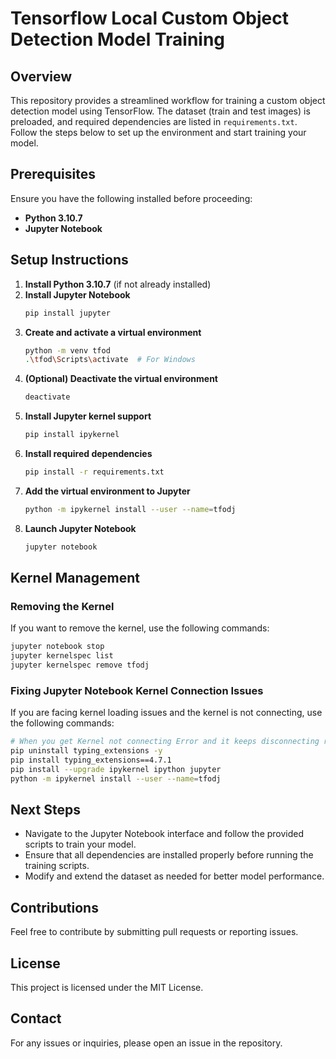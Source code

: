 # Tensorflow Local Custom Object Detection Model Training

## Overview
This repository provides a streamlined workflow for training a custom object detection model using TensorFlow. The dataset (train and test images) is preloaded, and required dependencies are listed in `requirements.txt`. Follow the steps below to set up the environment and start training your model.

## Prerequisites
Ensure you have the following installed before proceeding:
- **Python 3.10.7**
- **Jupyter Notebook**

## Setup Instructions

1. **Install Python 3.10.7** (if not already installed)
2. **Install Jupyter Notebook**
   ```sh
   pip install jupyter
   ```
3. **Create and activate a virtual environment**
   ```sh
   python -m venv tfod
   .\tfod\Scripts\activate  # For Windows
   ```
4. **(Optional) Deactivate the virtual environment**
   ```sh
   deactivate
   ```
5. **Install Jupyter kernel support**
   ```sh
   pip install ipykernel
   ```
6. **Install required dependencies**
   ```sh
   pip install -r requirements.txt
   ```
7. **Add the virtual environment to Jupyter**
   ```sh
   python -m ipykernel install --user --name=tfodj
   ```
8. **Launch Jupyter Notebook**
   ```sh
   jupyter notebook
   ```

## Kernel Management
### Removing the Kernel
If you want to remove the kernel, use the following commands:
```sh
jupyter notebook stop
jupyter kernelspec list
jupyter kernelspec remove tfodj
```

### Fixing Jupyter Notebook Kernel Connection Issues
If you are facing kernel loading issues and the kernel is not connecting, use the following commands:
```sh
# When you get Kernel not connecting Error and it keeps disconnecting repeatedly
pip uninstall typing_extensions -y
pip install typing_extensions==4.7.1
pip install --upgrade ipykernel ipython jupyter
python -m ipykernel install --user --name=tfodj
```

## Next Steps
- Navigate to the Jupyter Notebook interface and follow the provided scripts to train your model.
- Ensure that all dependencies are installed properly before running the training scripts.
- Modify and extend the dataset as needed for better model performance.

## Contributions
Feel free to contribute by submitting pull requests or reporting issues.

## License
This project is licensed under the MIT License.

## Contact
For any issues or inquiries, please open an issue in the repository.
